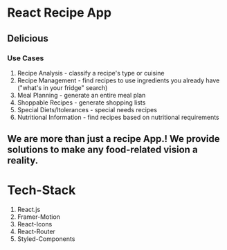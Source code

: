 # React Recipe App
## Delicious
### Use Cases
1. Recipe Analysis - classify a recipe's type or cuisine
2. Recipe Management - find recipes to use ingredients you already have ("what's in your fridge" search)
3. Meal Planning - generate an entire meal plan
4. Shoppable Recipes - generate shopping lists
5. Special Diets/Itolerances - special needs recipes
6. Nutritional Information - find recipes based on nutritional requirements
## We are more than just a recipe App.! We provide solutions to make any food-related vision a reality.

# Tech-Stack
1. React.js
2. Framer-Motion
3. React-Icons
4. React-Router
5. Styled-Components